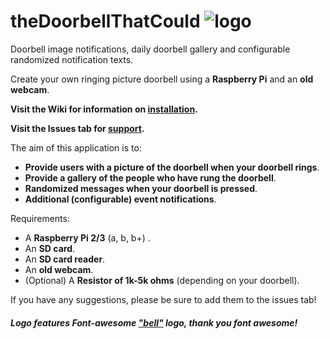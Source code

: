 # theDoorbellThatCould   ![logo](https://i.imgur.com/aGICZEF.png)
 
Doorbell image notifications, daily doorbell gallery and configurable randomized notification texts.

Create your own ringing picture doorbell using a **Raspberry Pi** and an **old webcam**.

**Visit the Wiki for information on [installation](https://github.com/couldbejake/theDoorbellThatCould/wiki/).**

**Visit the Issues tab for [support](https://github.com/couldbejake/theDoorbellThatCould/issues).**

The aim of this application is to:
- **Provide users with a picture of the doorbell when your doorbell rings**.
- **Provide a gallery of the people who have rung the doorbell**.
- **Randomized messages when your doorbell is pressed**.
- **Additional (configurable) event notifications**.

Requirements:
- A **Raspberry Pi 2/3** (a, b, b+) .
- An **SD card**.
- An **SD card reader**.
- An **old webcam**.
- (Optional) A **Resistor of 1k-5k ohms** (depending on your doorbell).

If you have any suggestions, please be sure to add them to the issues tab!

 ##### Logo features Font-awesome ["bell"](https://github.com/couldbejake/theDoorbellThatCould/wiki/) logo, thank you font awesome!
